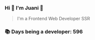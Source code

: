 ### Hi 👋 I&#39;m Juani 🦁

> I&#39;m a Frontend Web Developer SSR

### 📚 Days being a developer: 596
